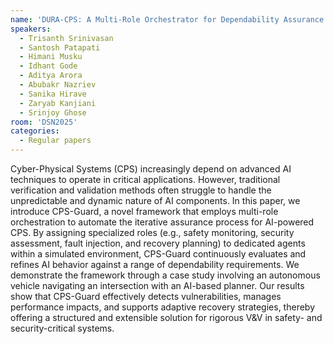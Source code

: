```yaml
---
name: 'DURA‑CPS: A Multi‑Role Orchestrator for Dependability Assurance in LLM‑Enabled Cyber‑Physical Systems'
speakers:
  - Trisanth Srinivasan
  - Santosh Patapati
  - Himani Musku
  - Idhant Gode
  - Aditya Arora
  - Abubakr Nazriev
  - Sanika Hirave
  - Zaryab Kanjiani
  - Srinjoy Ghose
room: 'DSN2025'
categories:
  - Regular papers
---
```


Cyber-Physical Systems (CPS) increasingly depend on
advanced AI techniques to operate in critical applications.
However, traditional verification and validation methods
often struggle to handle the unpredictable and dynamic
nature of AI components. In this paper, we introduce
CPS-Guard, a novel framework that employs multi-role
orchestration to automate the iterative assurance process
for AI-powered CPS. By assigning specialized roles (e.g.,
safety monitoring, security assessment, fault injection,
and recovery planning) to dedicated agents within a
simulated environment, CPS-Guard continuously evaluates and
refines AI behavior against a range of dependability
requirements. We demonstrate the framework through a case
study involving an autonomous vehicle navigating an
intersection with an AI-based planner. Our results show
that CPS-Guard effectively detects vulnerabilities, manages
performance impacts, and supports adaptive recovery
strategies, thereby offering a structured and extensible
solution for rigorous V&V in safety- and security-critical
systems.
